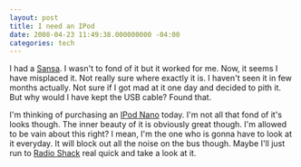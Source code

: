 ```yaml
---
layout: post
title: I need an IPod
date: 2008-04-23 11:49:38.000000000 -04:00
categories: tech
---
```

<p>I had a <a href="http://www.sandisk.com/products/catalog(1166)-sandisk_sansa_e200_series_mp3_players.aspx">Sansa</a>. I wasn't to fond of it but it worked for me. Now, it seems I have misplaced it. Not really sure where exactly it is. I haven't seen it in few months actually. Not sure if I got mad at it one day and decided to pith it. But why would I have kept the USB cable? Found that. </p>
<p>I'm thinking of purchasing an <a href="http://www,apple.com">IPod Nano</a> today. I'm not all that fond of it's looks though. The inner beauty of it is obviously great though. I'm allowed to be vain about this right? I mean, I'm the one who is gonna have to look at it everyday. It will block out all the noise on the bus though. Maybe I'll just run to <a href="http://www.radioshack.com">Radio Shack</a> real quick and take a look at it. </p>
